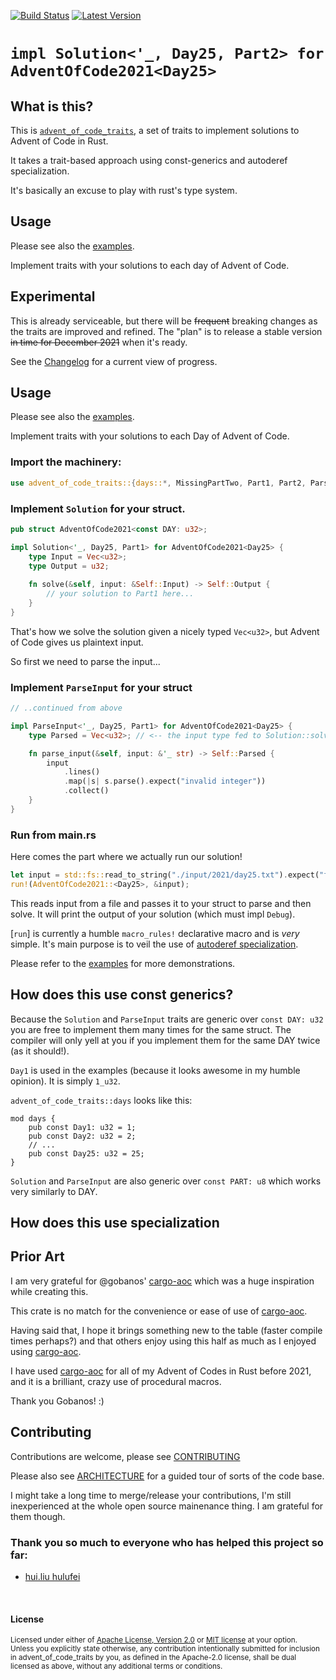 [![Build Status][github-actions-badge]][github-actions] [![Latest Version][crates-io-badge]][crates-io]

# `impl Solution<'_, Day25, Part2> for AdventOfCode2021<Day25>`

## What is this?

This is [`advent_of_code_traits`](https://github.com/drmason13/advent_of_code_traits), a set of traits to implement solutions to Advent of Code in Rust.

It takes a trait-based approach using const-generics and autoderef specialization.

It's basically an excuse to play with rust's type system.

## Usage

Please see also the [examples](https://github.com/drmason13/advent_of_code_traits/tree/main/examples).

Implement traits with your solutions to each day of Advent of Code.

## Experimental

This is already serviceable, but there will be ~~frequent~~ breaking changes as the traits are improved and refined.
The "plan" is to release a stable version ~~in time for December 2021~~ when it's ready.

See the [Changelog](./CHANGELOG.md) for a current view of progress.

## Usage

Please see also the [examples](./examples/).

Implement traits with your solutions to each Day of Advent of Code.

### Import the machinery:

```rust
use advent_of_code_traits::{days::*, MissingPartTwo, Part1, Part2, ParseInput, run, Solution, SolutionRunner};
```

### Implement `Solution` for your struct.

```rust
pub struct AdventOfCode2021<const DAY: u32>;

impl Solution<'_, Day25, Part1> for AdventOfCode2021<Day25> {
    type Input = Vec<u32>;
    type Output = u32;
    
    fn solve(&self, input: &Self::Input) -> Self::Output {
        // your solution to Part1 here...
    }
}
```
That's how we solve the solution given a nicely typed `Vec<u32>`, but Advent of Code gives us plaintext input.

So first we need to parse the input...

### Implement `ParseInput` for your struct

```rust
// ..continued from above

impl ParseInput<'_, Day25, Part1> for AdventOfCode2021<Day25> {
    type Parsed = Vec<u32>; // <-- the input type fed to Solution::solve

    fn parse_input(&self, input: &'_ str) -> Self::Parsed {
        input
            .lines()
            .map(|s| s.parse().expect("invalid integer"))
            .collect()
    }
}
```

### Run from main.rs

Here comes the part where we actually run our solution!
```rust
let input = std::fs::read_to_string("./input/2021/day25.txt").expect("failed to read input");
run!(AdventOfCode2021::<Day25>, &input);
```
This reads input from a file and passes it to your struct to parse and then solve.
It will print the output of your solution (which must impl `Debug`).

[`run`] is currently a humble `macro_rules!` declarative macro and is *very* simple.
It's main purpose is to veil the use of [autoderef specialization].

Please refer to the [examples](https://github.com/drmason13/advent_of_code_traits/tree/v0.2.0/examples) for more demonstrations.

## How does this use const generics?

Because the `Solution` and `ParseInput` traits are generic over `const DAY: u32` you are free to implement them many times for the same struct.
The compiler will only yell at you if you implement them for the same DAY twice (as it should!).

`Day1` is used in the examples (because it looks awesome in my humble opinion). It is simply `1_u32`.

`advent_of_code_traits::days` looks like this:

```
mod days {
    pub const Day1: u32 = 1;
    pub const Day2: u32 = 2;
    // ...
    pub const Day25: u32 = 25;
}
```

`Solution` and `ParseInput` are also generic over `const PART: u8` which works very similarly to DAY.

## How does this use specialization

## Prior Art

I am very grateful for @gobanos' [cargo-aoc] which was a huge inspiration while creating this.

This crate is no match for the convenience or ease of use of [cargo-aoc].

Having said that, I hope it brings something new to the table (faster compile times perhaps?) and that others enjoy using this half as much as I enjoyed using [cargo-aoc].

I have used [cargo-aoc] for all of my Advent of Codes in Rust before 2021, and it is a brilliant, crazy use of procedural macros.

Thank you Gobanos! :)

## Contributing

Contributions are welcome, please see [CONTRIBUTING](./CONTRIBUTING.md)

Please also see [ARCHITECTURE](./ARCHITECTURE.md) for a guided tour of sorts of the code base.

I might take a long time to merge/release your contributions, I'm still inexperienced at the whole open source mainenance thing.
I am grateful for them though.

### Thank you so much to everyone who has helped this project so far:

* [hui.liu hulufei](https://github.com/hulufei)

<br>

#### License

<sup>
Licensed under either of <a href="LICENSE-APACHE">Apache License, Version
2.0</a> or <a href="LICENSE-MIT">MIT license</a> at your option.
</sup>

<br>

<sub>
Unless you explicitly state otherwise, any contribution intentionally submitted
for inclusion in advent_of_code_traits by you, as defined in the Apache-2.0 license, shall be
dual licensed as above, without any additional terms or conditions.
</sub>

[crates-io]: https://crates.io/crates/advent_of_code_traits
[crates-io-badge]: https://img.shields.io/crates/v/advent_of_code_traits

[github]: https://github.com/drmason13/advent_of_code_traits
[github-actions]: https://github.com/drmason13/advent_of_code_traits/actions
[github-actions-badge]: https://github.com/drmason13/advent_of_code_traits/actions/workflows/github-actions.yml/badge.svg

[Advent of Code]: https://adventofcode.com
[autoderef specialization]: http://lukaskalbertodt.github.io/2019/12/05/generalized-autoref-based-specialization.html
[cargo-aoc]: https://github.com/gobanos/cargo-aoc